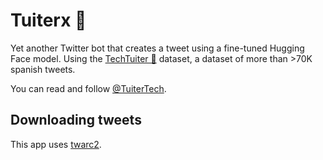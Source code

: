 # Tuiterx 🤗

Yet another Twitter bot that creates a tweet using a fine-tuned
Hugging Face model. Using the [TechTuiter 🚩](https://www.kaggle.com/datasets/ioexception/techtuiter)
dataset, a dataset of more than >70K spanish tweets.

You can read and follow [@TuiterTech](TuiterTech). 

## Downloading tweets

This app uses [twarc2](https://twarc-project.readthedocs.io/en/latest/twarc2_en_us/).
